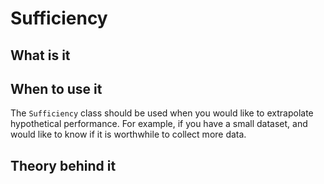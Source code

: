 # Sufficiency

## What is it

## When to use it

The `Sufficiency` class should be used when you would like to extrapolate hypothetical performance. For example, if you have a small dataset, and would like to know if it is worthwhile to collect more data.

## Theory behind it
